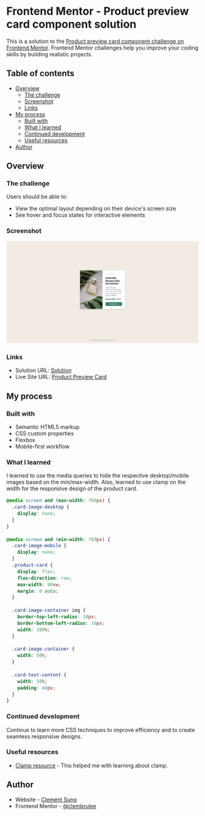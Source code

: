 # Frontend Mentor - Product preview card component solution

This is a solution to the [Product preview card component challenge on Frontend Mentor](https://www.frontendmentor.io/challenges/product-preview-card-component-GO7UmttRfa). Frontend Mentor challenges help you improve your coding skills by building realistic projects. 

## Table of contents

- [Overview](#overview)
  - [The challenge](#the-challenge)
  - [Screenshot](#screenshot)
  - [Links](#links)
- [My process](#my-process)
  - [Built with](#built-with)
  - [What I learned](#what-i-learned)
  - [Continued development](#continued-development)
  - [Useful resources](#useful-resources)
- [Author](#author)



## Overview

### The challenge

Users should be able to:

- View the optimal layout depending on their device's screen size
- See hover and focus states for interactive elements

### Screenshot

![](./Frontend-Mentor-Product-preview-card-component-08-02-2025_06_53_PM.png)

### Links

- Solution URL: [Solution](https://www.frontendmentor.io/solutions/product-preview-card-with-flexbox-clamp-and-media-queries-yj9PRSpTXG)
- Live Site URL: [Product Preview Card](https://clembrulee.github.io/product-preview-card/)

## My process

### Built with

- Semantic HTML5 markup
- CSS custom properties
- Flexbox
- Mobile-first workflow


### What I learned

I learned to use the media queries to hide the respective desktop/mobile images based on the min/max-width. Also, learned to use clamp on the width for the responsive design of the product card. 

```css
@media screen and (max-width: 768px) {
  .card-image-desktop {
    display: none;
  }
}

@media screen and (min-width: 769px) {
  .card-image-mobile {
    display: none;
  }
  .product-card {
    display: flex;
    flex-direction: row;
    max-width: 80vw;
    margin: 0 auto;
  }

  .card-image-container img {
    border-top-left-radius: 10px;
    border-bottom-left-radius: 10px;
    width: 100%;
  }

  .card-image-container {
    width: 50%;
  }

  .card-text-content {
    width: 50%;
    padding: 40px;
  }
}
```


### Continued development

Continue to learn more CSS techniques to improve efficiency and to create seamless responsive designs. 

### Useful resources

- [Clamp resource](https://www.marcbacon.com/understanding-clamp//) - This helped me with learning about clamp. 


## Author

- Website - [Clement Sung](https://github.com/clembrulee)
- Frontend Mentor - [@clembrulee](https://www.frontendmentor.io/profile/clembrulee)

